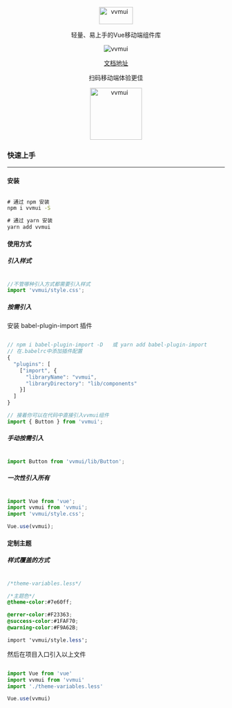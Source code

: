<!--
 * @Author: Fone丶峰
 * @Date: 2019-10-22 11:32:29
 * @LastEditors: Fone丶峰
 * @LastEditTime: 2020-04-24 09:51:16
 * @Description: msg
 * @Email: qinrifeng@163.com
 * @Github: https://github.com/FoneQinrf
 -->
<p align="center">
  <img width="78" height="40" src="https://foneqinrf.github.io/vvmui/static/logo.png" alt="vvmui" />
</p>
<p align="center">轻量、易上手的Vue移动端组件库</p>
<p align="center">
  <img src="https://www.travis-ci.org/FoneQinrf/vvmui.svg?branch=master" alt="vvmui" />
</p>
<p align="center">
  <a href="https://foneqinrf.github.io/vvmui">文档地址</a>
</p>
<p align="center">
  扫码移动端体验更佳
</p>
<p align="center">
  <img width="120" height="120" src="https://foneqinrf.github.io/vvmui/static/code.png" alt="vvmui" />
</p>

### 快速上手
---
#### 安装
``` cmd

# 通过 npm 安装
npm i vvmui -S

# 通过 yarn 安装
yarn add vvmui

```
#### 使用方式
##### 引入样式
```javascript

//不管哪种引入方式都需要引入样式
import 'vvmui/style.css';

```
##### 按需引入
安装 babel-plugin-import 插件     
``` javascript

// npm i babel-plugin-import -D   或 yarn add babel-plugin-import 
// 在.babelrc中添加插件配置
{
  "plugins": [
    ["import", {
      "libraryName": "vvmui", 
      "libraryDirectory": "lib/components"
    }]
  ]
}

// 接着你可以在代码中直接引入vvmui组件
import { Button } from 'vvmui';

```
##### 手动按需引入
``` javascript

import Button from 'vvmui/lib/Button';

```
##### 一次性引入所有
``` javascript

import Vue from 'vue';
import vvmui from 'vvmui';
import 'vvmui/style.css';

Vue.use(vvmui);

```
#### 定制主题
##### 样式覆盖的方式
``` css

/*theme-variables.less*/

/*主题色*/
@theme-color:#7e60ff;

@errer-color:#F23363;
@success-color:#1FAF70;
@warning-color:#F9A62B;

import 'vvmui/style.less';

```
然后在项目入口引入以上文件
``` javascript

import Vue from 'vue'
import vvmui from 'vvmui'
import './theme-variables.less'

Vue.use(vvmui)

```
